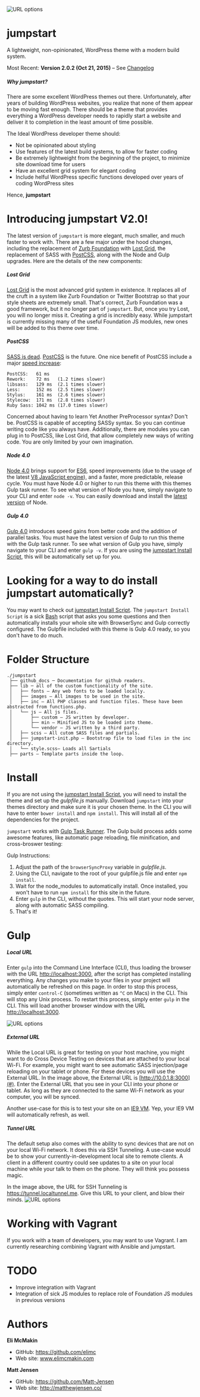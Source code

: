 ![URL options](./github_docs/jumpstart-title.png)

**jumpstart**
===========================

A lightweight, non-opinionated, WordPress theme with a modern build system.

Most Recent: **Version 2.0.2 (Oct 21, 2015)** – See [Changelog](./github_docs/CHANGELOG.md)

##### Why jumpstart?
There are some excellent WordPress themes out there. Unfortunately, after years of building WordPress websites, you realize that none of them appear to be moving fast enough. There should be a theme that provides everything a WordPress developer needs to rapidly start a website and deliver it to completion in the least amount of time possible.

The Ideal WordPress developer theme should:

* Not be opinionated about styling
* Use features of the latest build systems, to allow for faster coding
* Be extremely lightweight from the beginning of the project, to minimize site download time for users
* Have an excellent grid system for elegant coding
* Include helful WordPress specific functions developed over years of coding WordPress sites 

Hence, **jumpstart**

# Introducing jumpstart V2.0!

The latest version of `jumpstart` is more elegant, much smaller, and much faster to work with. There are a few major under the hood changes, including the replacement of [Zurb Foundation](http://foundation.zurb.com/) with [Lost Grid](https://github.com/corysimmons/lost), the replacement of SASS with [PostCSS](https://github.com/postcss/postcss), along with the Node and Gulp upgrades. Here are the details of the new components:

##### Lost Grid
[Lost Grid](https://github.com/corysimmons/lost) is the most advanced grid system in existence. It replaces all of the cruft in a system like Zurb Foundation or Twitter Bootstrap so that your style sheets are extremely small. That's correct, Zurb Foundation was a good framework, but it no longer part of `jumpstart`. But, once you try Lost, you will no longer miss it. Creating a grid is incredibly easy. While jumpstart is currently missing many of the useful Foundation JS modules, new ones will be added to this theme over time.

##### PostCSS
[SASS is dead](https://www.youtube.com/watch?v=1yUFTrAxTzg). [PostCSS](https://github.com/postcss/postcss) is the future. One nice benefit of PostCSS include a major [speed increase](https://github.com/postcss/benchmark):

```
PostCSS:   61 ms
Rework:    72 ms   (1.2 times slower)
libsass:   129 ms  (2.1 times slower)
Less:      152 ms  (2.5 times slower)
Stylus:    161 ms  (2.6 times slower)
Stylecow:  171 ms  (2.8 times slower)
Ruby Sass: 1042 ms (17.0 times slower)
```

Concerned about having to learn Yet Another PreProcessor syntax? Don't be. PostCSS is capable of accepting SASSy syntax. So you can continue writing code like you always have. Additionally, there are modules you can plug in to PostCSS, like Lost Grid, that allow completely new ways of writing code. You are only limited by your own imagination.

##### Node 4.0
[Node 4.0](https://nodejs.org/en/) brings support for [ES6](https://nodejs.org/en/docs/es6/), speed improvements (due to the usage of the latest [V8 JavaScript engine](https://developers.google.com/v8/)), and a faster, more predictable, release cycle. You must have Node 4.0 or higher to run this theme with this themes Gulp task runner. To see what version of Node you have, simply navigate to your CLI and enter `node -v`. You can easily download and install the [latest version](https://nodejs.org/en/) of Node.

##### Gulp 4.0
[Gulp 4.0](https://github.com/gulpjs/gulp/blob/4.0/CHANGELOG.md) introduces speed gains from better code and the addition of parallel tasks. You must have the latest version of Gulp to run this theme with the Gulp task runner. To see what version of Gulp you have, simply navigate to your CLI and enter `gulp -v`. If you are using the [jumpstart Install Script](https://github.com/elimc/jumpstart-install-script), this will be automatically set up for you.

# Looking for a way to do install jumpstart automatically?

You may want to check out [jumpstart Install Script](https://github.com/elimc/jumpstart-install-script). The `jumpstart Install Script` is a sick [Bash](https://www.wikiwand.com/en/Bash_(Unix_shell)) script that asks you some questions and then automatically installs your whole site with BrowserSync and Gulp correctly configured. The Gulpfile included with this theme is Gulp 4.0 ready, so you don't have to do much.

# Folder Structure
```
./jumpstart
 ├── github_docs ─ Documentation for github readers.
 ├── lib ─ all of the custom functionality of the site.
 │   ├── fonts — Any web fonts to be loaded locally.
 │   ├── images — All images to be used in the site.
 │   ├── inc — All PHP classes and function files. These have been abstracted from functions.php.
 │   └── js — All js files.
 │       ├── custom — JS written by developer.
 │       ├── min — Minified JS to be loaded into theme.
 │       └── vendor — JS written by a third party.
 │   ├── scss — All cutom SASS files and partials.
 │   ├── jumpstart-init.php — Bootstrap file to load files in the inc directory.
 │   └── style.scss— Loads all Sartials
 ├── parts — Template parts inside the loop. 
```
# Install

If you are not using the [jumpstart Install Script](https://github.com/elimc/jumpstart-install-script), you will need to install the theme and set up the *gulpfile.js* manually. Download `jumpstart` into your themes directory and make sure it is your chosen theme. In the CLI you will have to enter `bower install` and `npm install`. This will install all of the dependencies for the project.

`jumpstart` works with [Gulp Task Runner](http://gulpjs.com/). The Gulp build process adds some awesome features, like automatic page reloading, file minification, and cross-broswer testing:

Gulp Instructions:

1. Adjust the path of the `browserSyncProxy` variable in *gulpfile.js*.
2. Using the CLI, navigate to the root of your gulpfile.js file and enter `npm install`.
3. Wait for the node_modules to automatically install. Once installed, you won't have to run `npm install` for this site in the future.
4. Enter `gulp` in the CLI, without the quotes. This will start your node server, along with automatic SASS compiling.
5. That's it!

# Gulp
##### Local URL
Enter `gulp` into the Command Line Interface (CLI), thus loading the browser with the URL [http://localhost:3000](#), after the script has completed installing everything. Any changes you make to your files in your project will automatically be refreshed on this page. In order to stop this process, simply enter `control-C` (sometimes written as `^C` on Macs) in the CLI. This will stop any Unix process. To restart this process, simply enter `gulp` in the CLI. This will load another browser window with the URL [http://localhost:3000](#).

![URL options](./github_docs/gulp4.jpg)

##### External URL
While the Local URL is great for testing on your host machine, you might want to do Cross Device Testing on devices that are attached to your local Wi-Fi. For example, you might want to see automatic SASS injection/page reloading on your tablet or phone. For these devices you will use the External URL. In the image above, the External URL is [http://10.0.1.8:3000](#). Enter the External URL that you see in your CLI into your phone or tablet. As long as they are connected to the same Wi-Fi network as your computer, you will be synced.

Another use-case for this is to test your site on an [IE9 VM](http://dev.modern.ie/tools/vms/). Yep, your IE9 VM will automatically refresh, as well.

##### Tunnel URL
The default setup also comes with the ability to sync devices that are not on your local Wi-Fi network. It does this via SSH Tunneling. A use-case would be to show your currently-in-development local site to remote clients. A client in a different country could see updates to a site on your local machine while your talk to them on the phone. They will think you possess magic.

In the image above, the URL for SSH Tunneling is https://tunnel.localtunnel.me. Give this URL to your client, and blow their minds.
![URL options](./github_docs/browsersync_urls_web.png)

# Working with Vagrant
If you work with a team of developers, you may want to use Vagrant. I am currently researching combining Vagrant with Ansible and jumpstart.

# TODO

* Improve integration with Vagrant
* Integration of sick JS modules to replace role of Foundation JS modules in previous versions

# Authors

**Eli McMakin**

* GitHub: https://github.com/elimc
* Web site: www.elimcmakin.com

**Matt Jensen**

* GitHub: https://github.com/Matt-Jensen
* Web site: http://matthewjensen.co/